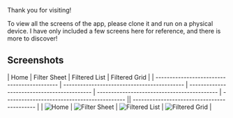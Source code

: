 Thank you for visiting!

To view all the screens of the app, please clone it and run on a physical device. I have only included a few screens here for reference, and there is more to discover!
## Screenshots
|  Home                                       |  Filter Sheet                                   |  Filtered List                                     |  Filtered Grid                                |
| ------------------------------------------- | ------------------------------------------- | ------------------------------------------- | ------------------------------------------- | ------------------------------------------- || ------------------------------------------- |
 |  ![Home](https://github.com/user-attachments/assets/f393fae8-d5b4-4689-8400-f9816f125ec9)  |  ![Filter Sheet](https://github.com/user-attachments/assets/40295229-269e-4f29-875a-e5fd3ce92ce4)  |  ![Filtered List](https://github.com/user-attachments/assets/19fdfbc2-ab94-4348-955f-227394fc817d)  |  ![Filtered Grid ](https://github.com/user-attachments/assets/2f0656fc-9d78-4ec5-8299-5a06e21b0557)  |
